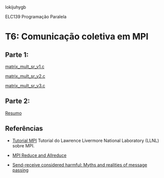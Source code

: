 lokijuhygb

ELC139 Programação Paralela

# T6: Comunicação coletiva em MPI

## Parte 1:

[matrix_mult_sr_v1.c](matrix_mult_sr_v1.c)

[matrix_mult_sr_v2.c](matrix_mult_sr_v2.c)

[matrix_mult_sr_v3.c](matrix_mult_sr_v3.c)

## Parte 2:

[Resumo](resumo.txt)


## Referências

- [Tutorial MPI](https://computing.llnl.gov/tutorials/mpi/)
  Tutorial do Lawrence Livermore National Laboratory (LLNL) sobre MPI.

- [MPI Reduce and Allreduce](http://mpitutorial.com/tutorials/mpi-reduce-and-allreduce/)

- [Send-receive considered harmful: Myths and realities of message passing](https://dl.acm.org/citation.cfm?id=963780)
